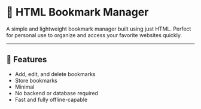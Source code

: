 # 🔖 HTML Bookmark Manager

A simple and lightweight bookmark manager built using just HTML. Perfect for personal use to organize and access your favorite websites quickly.

---

## 🚀 Features

- Add, edit, and delete bookmarks
- Store bookmarks
- Minimal
- No backend or database required
- Fast and fully offline-capable
